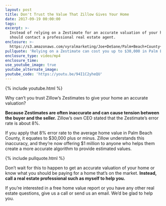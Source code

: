 ```yaml
---
layout: post
title: Don't Trust the Value That Zillow Gives Your Home
date: 2017-09-19 00:00:00
tags:
excerpt: >-
  Instead of relying on a Zestimate for an accurate valuation of your home, you
  should contact a professional real estate agent.
enclosure: >-
  https://s3.amazonaws.com/vyralmarketing/Joe+DeSane/Palm+Beach+County+Real+Estate-+The+Problem+With+Zillow%2527s+Zestimates.mp4
pullquote: 'Relying on a Zestimate can cost you up to $30,000 in Palm Beach County.'
enclosure_type: video/mp4
enclosure_time:
use_youtube_image: true
youtube_alternate_image:
youtube_code: 'https://youtu.be/94I1C2yheQU'
---
```



{% include youtube.html %}

Why can’t you trust Zillow’s Zestimates to give your home an accurate valuation?

**Because Zestimates are often inaccurate and can cause tension between the buyer and the seller.** Zillow’s own CEO stated that the Zestimate’s error rate is about 8%.

If you apply that 8% error rate to the average home value in Palm Beach County, it equates to $30,000 plus or minus. Zillow understands this inaccuracy, and they’re now offering $1 million to anyone who helps them create a more accurate algorithm to provide estimated values.

{% include pullquote.html %}

Don’t wait for this to happen to get an accurate valuation of your home or know what you should be paying for a home that’s on the market. **Instead, call a real estate professional such as myself to help you.**

If you’re interested in a free home value report or you have any other real estate questions, give us a call or send us an email. We’d be glad to help you.